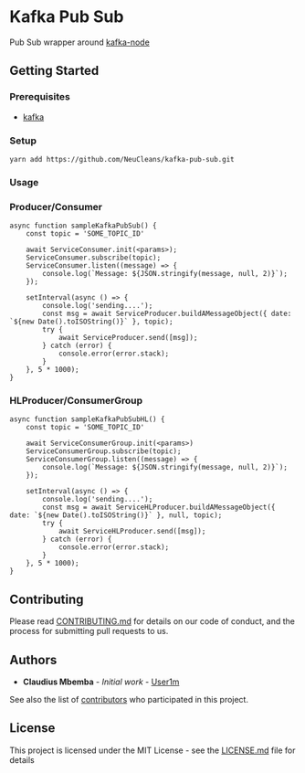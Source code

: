 # Kafka Pub Sub


Pub Sub wrapper around [kafka-node](https://github.com/SOHU-Co/kafka-node)

## Getting Started


### Prerequisites

* [kafka](https://github.com/wurstmeister/kafka-docker)

### Setup

`yarn add https://github.com/NeuCleans/kafka-pub-sub.git`


### Usage

### Producer/Consumer

```
async function sampleKafkaPubSub() {
    const topic = 'SOME_TOPIC_ID'

    await ServiceConsumer.init(<params>);
    ServiceConsumer.subscribe(topic);
    ServiceConsumer.listen((message) => {
        console.log(`Message: ${JSON.stringify(message, null, 2)}`);
    });

    setInterval(async () => {
        console.log('sending....');
        const msg = await ServiceProducer.buildAMessageObject({ date: `${new Date().toISOString()}` }, topic);
        try {
            await ServiceProducer.send([msg]);
        } catch (error) {
            console.error(error.stack);
        }
    }, 5 * 1000);
}
```

### HLProducer/ConsumerGroup

```
async function sampleKafkaPubSubHL() {
    const topic = 'SOME_TOPIC_ID'

    await ServiceConsumerGroup.init(<params>)
    ServiceConsumerGroup.subscribe(topic);
    ServiceConsumerGroup.listen((message) => {
        console.log(`Message: ${JSON.stringify(message, null, 2)}`);
    });

    setInterval(async () => {
        console.log('sending....');
        const msg = await ServiceHLProducer.buildAMessageObject({ date: `${new Date().toISOString()}` }, null, topic);
        try {
            await ServiceHLProducer.send([msg]);
        } catch (error) {
            console.error(error.stack);
        }
    }, 5 * 1000);
}
```

## Contributing

Please read [CONTRIBUTING.md](https://gist.github.com/PurpleBooth/b24679402957c63ec426) for details on our code of conduct, and the process for submitting pull requests to us.


## Authors

* **Claudius Mbemba** - *Initial work* - [User1m](https://github.com/User1m)

See also the list of [contributors](https://github.com/NeuCleans/kafka-pub-sub/contributors) who participated in this project.

## License

This project is licensed under the MIT License - see the [LICENSE.md](LICENSE.md) file for details

